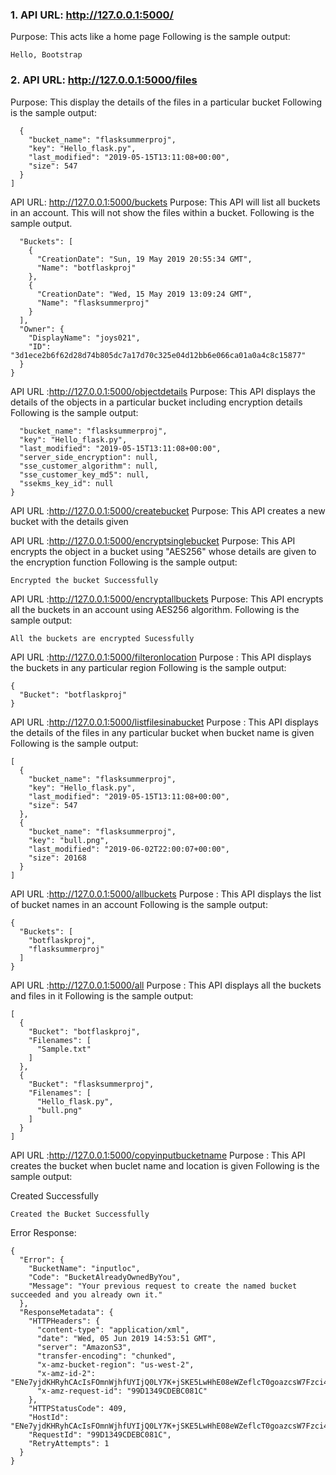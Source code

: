 ### 1. API URL: http://127.0.0.1:5000/
Purpose: This acts like a home page 
Following is the sample output:
```
Hello, Bootstrap
```

### 2. API URL: http://127.0.0.1:5000/files 
Purpose: This display the details of the files in a particular bucket
Following is the sample output:
```[
  {
    "bucket_name": "flasksummerproj", 
    "key": "Hello_flask.py", 
    "last_modified": "2019-05-15T13:11:08+00:00", 
    "size": 547
  }
]
```

API URL: http://127.0.0.1:5000/buckets
Purpose: This API will list all buckets in an account. This will not show the files within a bucket. 
Following is the sample output.

```{
  "Buckets": [
    {
      "CreationDate": "Sun, 19 May 2019 20:55:34 GMT", 
      "Name": "botflaskproj"
    }, 
    {
      "CreationDate": "Wed, 15 May 2019 13:09:24 GMT", 
      "Name": "flasksummerproj"
    }
  ], 
  "Owner": {
    "DisplayName": "joys021", 
    "ID": "3d1ece2b6f62d28d74b805dc7a17d70c325e04d12bb6e066ca01a0a4c8c15877"
  }
}
```

API URL :http://127.0.0.1:5000/objectdetails
Purpose: This API displays the details of the objects in a particular bucket including encryption details
Following is the sample output:
```{
  "bucket_name": "flasksummerproj", 
  "key": "Hello_flask.py", 
  "last_modified": "2019-05-15T13:11:08+00:00", 
  "server_side_encryption": null, 
  "sse_customer_algorithm": null, 
  "sse_customer_key_md5": null, 
  "ssekms_key_id": null
}
```

API URL :http://127.0.0.1:5000/createbucket
Purpose: This API creates a new bucket with the details given


API URL :http://127.0.0.1:5000/encryptsinglebucket
Purpose: This API encrypts the object in a bucket using "AES256" whose details are given to the encryption function
Following is the sample output:

```
Encrypted the bucket Successfully
```

API URL :http://127.0.0.1:5000/encryptallbuckets
Purpose: This API encrypts all the buckets in an account using AES256 algorithm.
Following is the sample output:
```
All the buckets are encrypted Sucessfully
```


API URL :http://127.0.0.1:5000/filteronlocation
Purpose : This API displays the buckets in any particular region
Following is the sample output:
```
{
  "Bucket": "botflaskproj"
}
```
API URL :http://127.0.0.1:5000/listfilesinabucket
Purpose : This API displays the details of the files in any particular bucket when bucket name is given
Following is the sample output:
```
[
  {
    "bucket_name": "flasksummerproj", 
    "key": "Hello_flask.py", 
    "last_modified": "2019-05-15T13:11:08+00:00", 
    "size": 547
  }, 
  {
    "bucket_name": "flasksummerproj", 
    "key": "bull.png", 
    "last_modified": "2019-06-02T22:00:07+00:00", 
    "size": 20168
  }
]
```


API URL :http://127.0.0.1:5000/allbuckets
Purpose : This API displays the list of bucket names in an account
Following is the sample output:
```
{
  "Buckets": [
    "botflaskproj", 
    "flasksummerproj"
  ]
}
```

API URL :http://127.0.0.1:5000/all
Purpose : This API displays all the buckets and files in it
Following is the sample output:
```
[
  {
    "Bucket": "botflaskproj", 
    "Filenames": [
      "Sample.txt"
    ]
  }, 
  {
    "Bucket": "flasksummerproj", 
    "Filenames": [
      "Hello_flask.py", 
      "bull.png"
    ]
  }
]
```

API URL :http://127.0.0.1:5000/copyinputbucketname
Purpose : This API creates the bucket when buclet name and location is given
Following is the sample output:

Created Successfully
```
Created the Bucket Successfully
```
Error Response:
```
{
  "Error": {
    "BucketName": "inputloc", 
    "Code": "BucketAlreadyOwnedByYou", 
    "Message": "Your previous request to create the named bucket succeeded and you already own it."
  }, 
  "ResponseMetadata": {
    "HTTPHeaders": {
      "content-type": "application/xml", 
      "date": "Wed, 05 Jun 2019 14:53:51 GMT", 
      "server": "AmazonS3", 
      "transfer-encoding": "chunked", 
      "x-amz-bucket-region": "us-west-2", 
      "x-amz-id-2": "ENe7yjdKHRyhCAcIsFOmnWjhfUYIjQ0LY7K+jSKE5LwHhE08eWZeflcT0goazcsW7Fzci4BJVCs=", 
      "x-amz-request-id": "99D1349CDEBC081C"
    }, 
    "HTTPStatusCode": 409, 
    "HostId": "ENe7yjdKHRyhCAcIsFOmnWjhfUYIjQ0LY7K+jSKE5LwHhE08eWZeflcT0goazcsW7Fzci4BJVCs=", 
    "RequestId": "99D1349CDEBC081C", 
    "RetryAttempts": 1
  }
}
```
